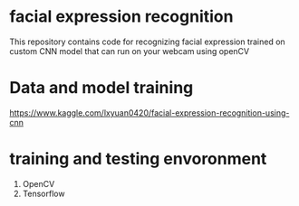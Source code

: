 # facial expression recognition
This repository contains code for recognizing facial expression trained on custom CNN model that can run on your webcam using openCV

# Data and model training
https://www.kaggle.com/lxyuan0420/facial-expression-recognition-using-cnn

# training and testing envoronment
1. OpenCV
2. Tensorflow
